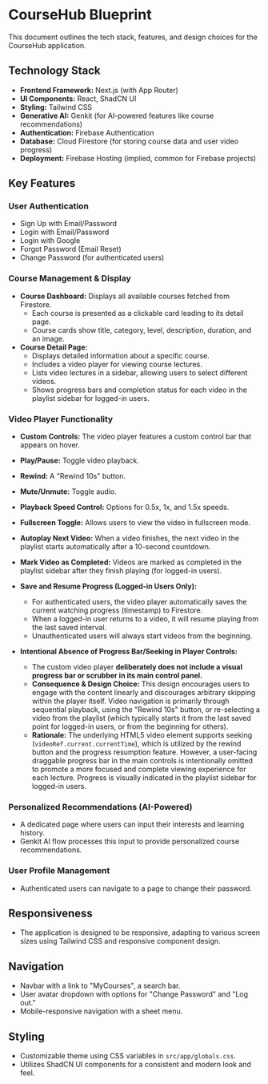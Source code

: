 
# CourseHub Blueprint

This document outlines the tech stack, features, and design choices for the CourseHub application.

## Technology Stack

*   **Frontend Framework:** Next.js (with App Router)
*   **UI Components:** React, ShadCN UI
*   **Styling:** Tailwind CSS
*   **Generative AI:** Genkit (for AI-powered features like course recommendations)
*   **Authentication:** Firebase Authentication
*   **Database:** Cloud Firestore (for storing course data and user video progress)
*   **Deployment:** Firebase Hosting (implied, common for Firebase projects)

## Key Features

### User Authentication
*   Sign Up with Email/Password
*   Login with Email/Password
*   Login with Google
*   Forgot Password (Email Reset)
*   Change Password (for authenticated users)

### Course Management & Display
*   **Course Dashboard:** Displays all available courses fetched from Firestore.
    *   Each course is presented as a clickable card leading to its detail page.
    *   Course cards show title, category, level, description, duration, and an image.
*   **Course Detail Page:**
    *   Displays detailed information about a specific course.
    *   Includes a video player for viewing course lectures.
    *   Lists video lectures in a sidebar, allowing users to select different videos.
    *   Shows progress bars and completion status for each video in the playlist sidebar for logged-in users.

### Video Player Functionality
*   **Custom Controls:** The video player features a custom control bar that appears on hover.
*   **Play/Pause:** Toggle video playback.
*   **Rewind:** A "Rewind 10s" button.
*   **Mute/Unmute:** Toggle audio.
*   **Playback Speed Control:** Options for 0.5x, 1x, and 1.5x speeds.
*   **Fullscreen Toggle:** Allows users to view the video in fullscreen mode.
*   **Autoplay Next Video:** When a video finishes, the next video in the playlist starts automatically after a 10-second countdown.
*   **Mark Video as Completed:** Videos are marked as completed in the playlist sidebar after they finish playing (for logged-in users).
*   **Save and Resume Progress (Logged-in Users Only):**
    *   For authenticated users, the video player automatically saves the current watching progress (timestamp) to Firestore.
    *   When a logged-in user returns to a video, it will resume playing from the last saved interval.
    *   Unauthenticated users will always start videos from the beginning.

*   **Intentional Absence of Progress Bar/Seeking in Player Controls:**
    *   The custom video player **deliberately does not include a visual progress bar or scrubber in its main control panel.**
    *   **Consequence & Design Choice:** This design encourages users to engage with the content linearly and discourages arbitrary skipping within the player itself. Video navigation is primarily through sequential playback, using the "Rewind 10s" button, or re-selecting a video from the playlist (which typically starts it from the last saved point for logged-in users, or from the beginning for others).
    *   **Rationale:** The underlying HTML5 video element supports seeking (`videoRef.current.currentTime`), which is utilized by the rewind button and the progress resumption feature. However, a user-facing draggable progress bar in the main controls is intentionally omitted to promote a more focused and complete viewing experience for each lecture. Progress is visually indicated in the playlist sidebar for logged-in users.

### Personalized Recommendations (AI-Powered)
*   A dedicated page where users can input their interests and learning history.
*   Genkit AI flow processes this input to provide personalized course recommendations.

### User Profile Management
*   Authenticated users can navigate to a page to change their password.

## Responsiveness
*   The application is designed to be responsive, adapting to various screen sizes using Tailwind CSS and responsive component design.

## Navigation
*   Navbar with a link to "MyCourses", a search bar.
*   User avatar dropdown with options for "Change Password" and "Log out."
*   Mobile-responsive navigation with a sheet menu.

## Styling
*   Customizable theme using CSS variables in `src/app/globals.css`.
*   Utilizes ShadCN UI components for a consistent and modern look and feel.
